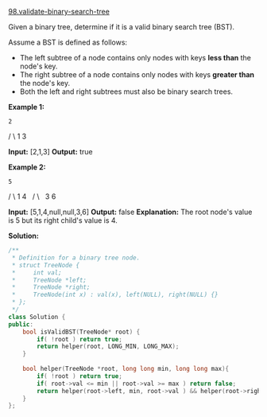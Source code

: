 [98.validate-binary-search-tree](https://leetcode.com/problems/validate-binary-search-tree/)  

Given a binary tree, determine if it is a valid binary search tree (BST).

Assume a BST is defined as follows:

*   The left subtree of a node contains only nodes with keys **less than** the node's key.
*   The right subtree of a node contains only nodes with keys **greater than** the node's key.
*   Both the left and right subtrees must also be binary search trees.

**Example 1:**

    2
   / \\
  1   3

**Input:** \[2,1,3\]
**Output:** true

**Example 2:**

    5
   / \\
  1   4
     / \\
    3   6

**Input:** \[5,1,4,null,null,3,6\]
**Output:** false
**Explanation:** The root node's value is 5 but its right child's value is 4.  



**Solution:**  

```cpp
/**
 * Definition for a binary tree node.
 * struct TreeNode {
 *     int val;
 *     TreeNode *left;
 *     TreeNode *right;
 *     TreeNode(int x) : val(x), left(NULL), right(NULL) {}
 * };
 */
class Solution {
public:
    bool isValidBST(TreeNode* root) {
        if( !root ) return true;
        return helper(root, LONG_MIN, LONG_MAX);
    }
    
    bool helper(TreeNode *root, long long min, long long max){
        if( !root ) return true;
        if( root->val <= min || root->val >= max ) return false;
        return helper(root->left, min, root->val ) && helper(root->right, root->val, max);
    }
};
```
      
